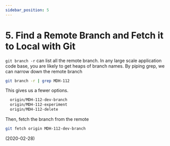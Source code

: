 ```yaml
---
sidebar_position: 5
---
```


# 5. Find a Remote Branch and Fetch it to Local with Git

`git branch -r` can list all the remote branch. In any large scale application code base, you are likely to get heaps of branch names. By piping grep, we can narrow down the remote branch

```bash
git branch -r | grep MDH-112
```

This gives us a fewer options.

```bash
  origin/MDH-112-dev-branch
  origin/MDH-112-experiment
  origin/MDH-112-delete
```

Then, fetch the branch from the remote

```bash
git fetch origin MDH-112-dev-branch
```

(2020-02-28)
